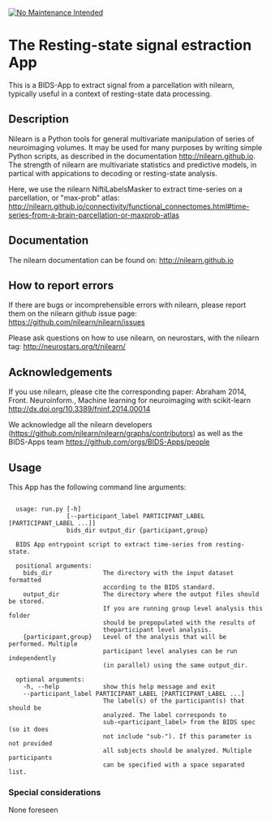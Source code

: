 [![No Maintenance Intended](http://unmaintained.tech/badge.svg)](http://unmaintained.tech/)

# The Resting-state signal estraction App

This is a BIDS-App to extract signal from a parcellation with nilearn,
typically useful in a context of resting-state data processing.

## Description

Nilearn is a Python tools for general multivariate manipulation of series
of neuroimaging volumes. It may be used for many purposes by writing
simple Python scripts, as described in the documentation
http://nilearn.github.io. The strength of nilearn are multivariate
statistics and predictive models, in partical with appications to
decoding or resting-state analysis.

Here, we use the nilearn NiftiLabelsMasker to extract time-series on a
parcellation, or "max-prob" atlas:
http://nilearn.github.io/connectivity/functional_connectomes.html#time-series-from-a-brain-parcellation-or-maxprob-atlas

## Documentation

The nilearn documentation can be found on:
http://nilearn.github.io

## How to report errors

If there are bugs or incomprehensible errors with nilearn, please report
them on the nilearn github issue page:
https://github.com/nilearn/nilearn/issues

Please ask questions on how to use nilearn, on neurostars, with the
nilearn tag:
http://neurostars.org/t/nilearn/

## Acknowledgements

If you use nilearn, please cite the corresponding paper: Abraham 2014,
Front. Neuroinform., Machine learning for neuroimaging with scikit-learn
http://dx.doi.org/10.3389/fninf.2014.00014

We acknowledge all the nilearn developers
(https://github.com/nilearn/nilearn/graphs/contributors)
as well as the BIDS-Apps team
https://github.com/orgs/BIDS-Apps/people


## Usage

This App has the following command line arguments:

```

  usage: run.py [-h]
                [--participant_label PARTICIPANT_LABEL [PARTICIPANT_LABEL ...]]
                bids_dir output_dir {participant,group}

  BIDS App entrypoint script to extract time-series from resting-state.

  positional arguments:
    bids_dir              The directory with the input dataset formatted
                          according to the BIDS standard.
    output_dir            The directory where the output files should be stored.
                          If you are running group level analysis this folder
                          should be prepopulated with the results of
                          theparticipant level analysis.
    {participant,group}   Level of the analysis that will be performed. Multiple
                          participant level analyses can be run independently
                          (in parallel) using the same output_dir.

  optional arguments:
    -h, --help            show this help message and exit
    --participant_label PARTICIPANT_LABEL [PARTICIPANT_LABEL ...]
                          The label(s) of the participant(s) that should be
                          analyzed. The label corresponds to
                          sub-<participant_label> from the BIDS spec (so it does
                          not include "sub-"). If this parameter is not provided
                          all subjects should be analyzed. Multiple participants
                          can be specified with a space separated list.

```


### Special considerations
None foreseen
